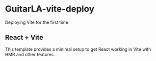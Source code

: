 # GuitarLA-vite-deploy
Deploying Vite for the first time

## React + Vite
This template provides a minimal setup to get React working in Vite with HMR and other features.
